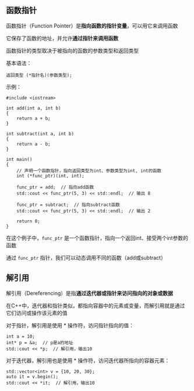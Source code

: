 ## 函数指针
函数指针（Function Pointer）是**指向函数的指针变量**，可以用它来调用函数

它保存了函数的地址，并允许**通过指针来调用函数**

函数指针的类型取决于被指向的函数的参数类型和返回类型

基本语法：

    返回类型 (*指针名)(参数类型);

示例：

    #include <iostream>

    int add(int a, int b)
    {
        return a + b;
    }

    int subtract(int a, int b)
    {
        return a - b;
    }

    int main()
    {
        // 声明一个函数指针，指向返回类型为int、参数类型为int, int的函数
        int (*func_ptr)(int, int);
        
        func_ptr = add;  // 指向add函数
        std::cout << func_ptr(5, 3) << std::endl;  // 输出 8

        func_ptr = subtract;  // 指向subtract函数
        std::cout << func_ptr(5, 3) << std::endl;  // 输出 2
        
        return 0;
    }

在这个例子中，`func_ptr` 是一个函数指针，指向一个返回int、接受两个int参数的函数

通过 `func_ptr` 指针，我们可以动态调用不同的函数（add或subtract）

## 解引用

解引用（Dereferencing）是指**通过迭代器或指针来访问指向的对象或数据**

在C++中，迭代器和指针类似，都指向容器中的元素或变量，而解引用就是通过它们访问或操作该元素的值

对于指针，解引用是使用 *  操作符，访问指针指向的值：

    int a = 10;
    int* p = &a;  // p是a的地址
    std::cout << *p;  // 解引用，输出10

对于迭代器，解引用也是使用 * 操作符，访问迭代器所指向的容器元素：

    std::vector<int> v = {10, 20, 30};
    auto it = v.begin();
    std::cout << *it;  // 解引用，输出10